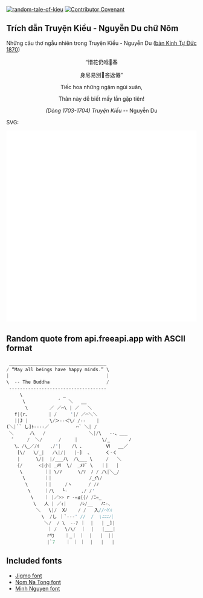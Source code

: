 [![random-tale-of-kieu](https://github.com/huuquyet/random-tale-of-kieu/actions/workflows/random-tale-of-kieu.yml/badge.svg)](https://github.com/huuquyet/random-tale-of-kieu/actions/workflows/random-tale-of-kieu.yml)
[![Contributor Covenant](https://img.shields.io/badge/Contributor%20Covenant-2.1-4baaaa.svg)](.github/CODE_OF_CONDUCT.md "Contributor Covenant 2.1")

## Trích dẫn Truyện Kiều - Nguyễn Du chữ Nôm

Những câu thơ ngẫu nhiên trong Truyện Kiều - Nguyễn Du ([bản Kinh Tự Đức 1870](https://vi.wikisource.org/wiki/Truy%E1%BB%87n_Ki%E1%BB%81u_(b%E1%BA%A3n_Kinh_T%E1%BB%B1_%C4%90%E1%BB%A9c_1870)))

<div align="center">
<!-- START_KIEU -->
      <p class="nom">“惜花仍唅𢢯春</p>
      <p class="nom">身尼易別󰋇吝﨤僊”</p>
      <p class="quocngu">Tiếc hoa những ngậm ngùi xuân,</p>
      <p class="quocngu">Thân này dễ biết mấy lần gặp tiên!</p>
      <p class="author"><i>(Dòng 1703-1704) Truyện Kiều</i> -- Nguyễn Du</p>
<!-- END_KIEU -->
</div>

SVG:

<div align="center">
  <img src="./assets/random-kieu.svg" alt="The Tale of Kieu - Nguyen Du">
</div>

## Random quote from api.freeapi.app with ASCII format

<!-- START_QUOTE -->
```rust
 ____________________________________
/ “May all beings have happy minds.” \
|                                    |
\  -- The Buddha                     /
 ------------------------------------
     \               _
      \            ´   ＼   __
       \        ／ ／⌒\ | ／   ＼
   f|{r、       | /     '|/ ／⌒＼＼
   ||J |        \/＞--＜\/ /--    |
(＼|`` し]ﾄ----／          ⌒` ＼| /
 ＼      ﾉ\   /                ＼|/\   --、___
  ゛    /  ＼/      /     |         \/_       ﾉ
   \、/\_／/ｲ    ,/'|    /\ 、        Ⅵ   __／
    [\/   \/_|   /\|/|   |-]  、     く-く
    |      \/|  |/___ﾉ\  /\___ \     /   ＼
    {/      <|小| _ﾒﾘ  \/  _ﾒﾘ` \   ｜|   |
     \        ｜| \/ｿ      \/ｿ  ﾉ / /\|＼_/
      \       ｜|              /_ｲ\/
       \      ｜|     /ヽ      / /ﾉ
        \     ｜/\   └-     ,/ /'
         \    ｜ |／>> r -=≦{{/ /ﾆ=_
          \   人 | ／ｨ|     /ﾚ/__   ﾉﾆ-、
           ＼   \|/  Xﾉ    / /   入//⌒Yﾊ
             \  /し ｜`---' //  /  \ﾆﾆﾆﾉ|
              ＼/  / \  --ｱ ｜  |   | _]|
               ｜ /   \/\/  ｜  |   |___|
               r勺    ｜_｜ ｜  |   |  ||
               |`7    ｜ ｜ ｜  |   |   |
```
<!-- END_QUOTE -->

## Included fonts

- [Jigmo font](https://github.com/kamichikoichi/jigmo)
- [Nom Na Tong font](https://github.com/nomfoundation/font)
- [Minh Nguyen font](https://github.com/TKYKmori/Minh-Nguyen)
